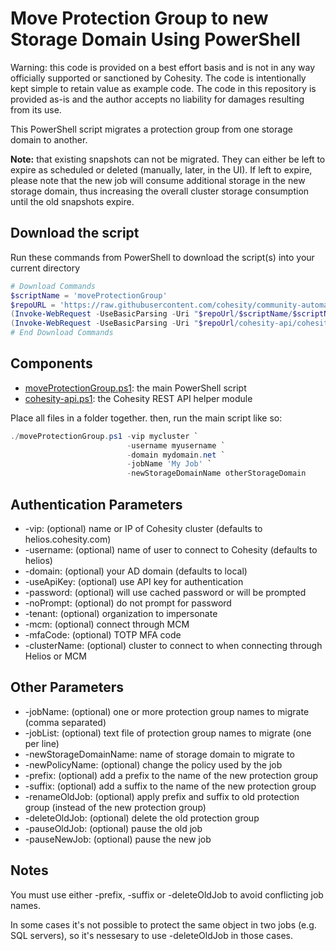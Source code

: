 # Move Protection Group to new Storage Domain Using PowerShell

Warning: this code is provided on a best effort basis and is not in any way officially supported or sanctioned by Cohesity. The code is intentionally kept simple to retain value as example code. The code in this repository is provided as-is and the author accepts no liability for damages resulting from its use.

This PowerShell script migrates a protection group from one storage domain to another.

**Note:** that existing snapshots can not be migrated. They can either be left to expire as scheduled or deleted (manually, later, in the UI). If left to expire, please note that the new job will consume additional storage in the new storage domain, thus increasing the overall cluster storage consumption until the old snapshots expire.

## Download the script

Run these commands from PowerShell to download the script(s) into your current directory

```powershell
# Download Commands
$scriptName = 'moveProtectionGroup'
$repoURL = 'https://raw.githubusercontent.com/cohesity/community-automation-samples/main/powershell'
(Invoke-WebRequest -UseBasicParsing -Uri "$repoUrl/$scriptName/$scriptName.ps1").content | Out-File "$scriptName.ps1"; (Get-Content "$scriptName.ps1") | Set-Content "$scriptName.ps1"
(Invoke-WebRequest -UseBasicParsing -Uri "$repoUrl/cohesity-api/cohesity-api.ps1").content | Out-File cohesity-api.ps1; (Get-Content cohesity-api.ps1) | Set-Content cohesity-api.ps1
# End Download Commands
```

## Components

* [moveProtectionGroup.ps1](https://raw.githubusercontent.com/cohesity/community-automation-samples/main/powershell/moveProtectionGroup/moveProtectionGroup.ps1): the main PowerShell script
* [cohesity-api.ps1](https://raw.githubusercontent.com/cohesity/community-automation-samples/main/powershell/cohesity-api/cohesity-api.ps1): the Cohesity REST API helper module

Place all files in a folder together. then, run the main script like so:

```powershell
./moveProtectionGroup.ps1 -vip mycluster `
                          -username myusername `
                          -domain mydomain.net `
                          -jobName 'My Job' `
                          -newStorageDomainName otherStorageDomain
```

## Authentication Parameters

* -vip: (optional) name or IP of Cohesity cluster (defaults to helios.cohesity.com)
* -username: (optional) name of user to connect to Cohesity (defaults to helios)
* -domain: (optional) your AD domain (defaults to local)
* -useApiKey: (optional) use API key for authentication
* -password: (optional) will use cached password or will be prompted
* -noPrompt: (optional) do not prompt for password
* -tenant: (optional) organization to impersonate
* -mcm: (optional) connect through MCM
* -mfaCode: (optional) TOTP MFA code
* -clusterName: (optional) cluster to connect to when connecting through Helios or MCM

## Other Parameters

* -jobName: (optional) one or more protection group names to migrate (comma separated)
* -jobList: (optional) text file of protection group names to migrate (one per line)
* -newStorageDomainName: name of storage domain to migrate to
* -newPolicyName: (optional) change the policy used by the job
* -prefix: (optional) add a prefix to the name of the new protection group
* -suffix: (optional) add a suffix to the name of the new protection group
* -renameOldJob: (optional) apply prefix and suffix to old protection group (instead of the new protection group)
* -deleteOldJob: (optional) delete the old protection group
* -pauseOldJob: (optional) pause the old job
* -pauseNewJob: (optional) pause the new job

## Notes

You must use either -prefix, -suffix or -deleteOldJob to avoid conflicting job names.

In some cases it's not possible to protect the same object in two jobs (e.g. SQL servers), so it's nessesary to use -deleteOldJob in those cases.
